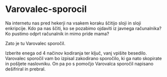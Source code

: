 # Varovalec-sporocil
Na internetu nas pred hekerji na vsakem koraku ščitijo sloji in sloji enkripcije.
Kdo pa nas ščiti, ko se pozabimo ojdaviti iz javnega računalnika? Ko pustimo odprt računalnik in mimo pride mama?

Zato je tu Varovalec sporočil. 

Izberite enega od 4 načinov kodiranja ter ključ, vanj vpišite besedilo. Varovalec sporočil vam bo izpisal zakodirano sporočilo, ki ga nato skopirate in pošljete naslovniku.
On pa po s pomočjo Varovalca sporočil napisano dešifriral in prebral.


